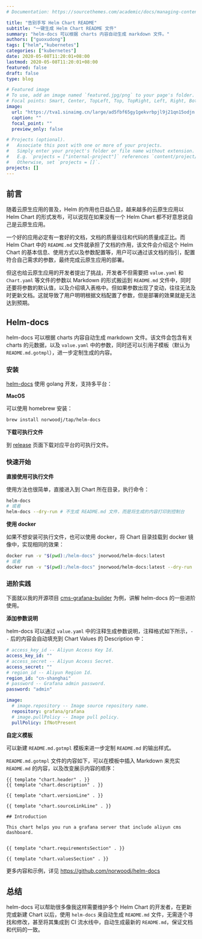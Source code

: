 ```yaml
---
# Documentation: https://sourcethemes.com/academic/docs/managing-content/

title: "告别手写 Helm Chart README"
subtitle: "一键生成 Helm Chart README 文件"
summary: "helm-docs 可以根据 charts 内容自动生成 markdown 文件。"
authors: ["guoxudong"]
tags: ["helm","kubernetes"]
categories: ["kubernetes"]
date: 2020-05-08T11:20:01+08:00
lastmod: 2020-05-08T11:20:01+08:00
featured: false
draft: false
type: blog

# Featured image
# To use, add an image named `featured.jpg/png` to your page's folder.
# Focal points: Smart, Center, TopLeft, Top, TopRight, Left, Right, BottomLeft, Bottom, BottomRight.
image:
  url: "https://tva1.sinaimg.cn/large/ad5fbf65gy1gekvrbpjl9j21qn15odjn.jpg"
  caption: ""
  focal_point: ""
  preview_only: false

# Projects (optional).
#   Associate this post with one or more of your projects.
#   Simply enter your project's folder or file name without extension.
#   E.g. `projects = ["internal-project"]` references `content/project/deep-learning/index.md`.
#   Otherwise, set `projects = []`.
projects: []
---
```

## 前言

随着云原生应用的普及，Helm 的作用也日益凸显，越来越多的云原生应用以 Helm Chart 的形式发布，可以说现在如果没有一个 Helm Chart 都不好意思说自己是云原生应用。

一个好的应用必定有一套好的文档，文档的质量往往和代码的质量成正比。而 Helm Chart 中的 `README.md` 文件就承担了文档的作用，该文件会介绍这个 Helm Chart 的基本信息、使用方式以及参数配置等，用户可以通过该文档的指引，配置符合自己需求的参数，最终完成云原生应用的部署。

但这也给云原生应用的开发者提出了挑战，开发者不但需要把 `value.yaml` 和 `Chart.yaml` 等文件的参数以 Markdown 的形式搬运到 `README.md` 文件中，同时还要将参数的默认值，以及介绍填入表格中。但如果参数出现了变动，往往无法及时更新文档。这就导致了用户明明根据文档配置了参数，但是部署的效果就是无法达到预期。

## Helm-docs

helm-docs 可以根据 charts 内容自动生成 markdown 文件。该文件会包含有关 charts 的元数据，以及 `value.yaml` 中的参数，同时还可以引用子模板（默认为 `README.md.gotmpl`），进一步定制生成的内容。

### 安装

[helm-docs](https://github.com/norwoodj/helm-docs) 使用 golang 开发，支持多平台：

**MacOS**

可以使用 homebrew 安装：

```bash
brew install norwoodj/tap/helm-docs
```

**下载可执行文件**

到 [release](https://github.com/norwoodj/helm-docs/releases) 页面下载对应平台的可执行文件。

### 快速开始

**直接使用可执行文件**

使用方法也很简单，直接进入到 Chart 所在目录，执行命令：

```bash
helm-docs
# 或者
helm-docs --dry-run # 不生成 README.md 文件，而是将生成的内容打印到控制台
```

**使用 docker**

如果不想安装可执行文件，也可以使用 docker，将 Chart 目录挂载到 docker 镜像中，实现相同的效果：

```bash
docker run -v "$(pwd):/helm-docs" jnorwood/helm-docs:latest
# 或者
docker run -v "$(pwd):/helm-docs" jnorwood/helm-docs:latest --dry-run
```

### 进阶实践

下面就以我的开源项目 [cms-grafana-builder](https://github.com/sunny0826/cms-grafana-builder) 为例，讲解 helm-docs 的一些进阶使用。

**添加参数说明**

helm-docs 可以通过 `value.yaml` 中的注释生成参数说明，注释格式如下所示，`--` 后的内容会自动填充到 Chart Values 的 Description 中：

```yaml
# access_key_id -- Aliyun Access Key Id.
access_key_id: ""
# access_secret -- Aliyun Access Secret.
access_secret: ""
# region_id -- Aliyun Region Id.
region_id: "cn-shanghai"
# password -- Grafana admin password.
password: "admin"

image:
  # image.repository -- Image source repository name.
  repository: grafana/grafana
  # image.pullPolicy -- Image pull policy.
  pullPolicy: IfNotPresent
```

**自定义模板**

可以新建 `README.md.gotmpl` 模板来进一步定制 `README.md` 的输出样式。

`README.md.gotmpl` 文件的内容如下，可以在模板中插入 Markdown 来充实 `README.md` 的内容，以及改变展示内容的顺序：

```golang
{{ template "chart.header" . }}
{{ template "chart.description" . }}

{{ template "chart.versionLine" . }}

{{ template "chart.sourceLinkLine" . }}

## Introduction

This chart helps you run a grafana server that include aliyun cms dashboard.


{{ template "chart.requirementsSection" . }}

{{ template "chart.valuesSection" . }}
```

更多内容和示例，详见 https://github.com/norwoodj/helm-docs

## 总结

helm-docs 可以帮助很多像我这样需要维护多个 Helm Chart 的开发者，在更新完或新建 Chart 以后，使用 `helm-docs` 来自动生成 `README.md` 文件，无需逐个寻找和修改，甚至将其集成到 CI 流水线中，自动生成最新的 `README.md`，保证文档和代码的一致。
